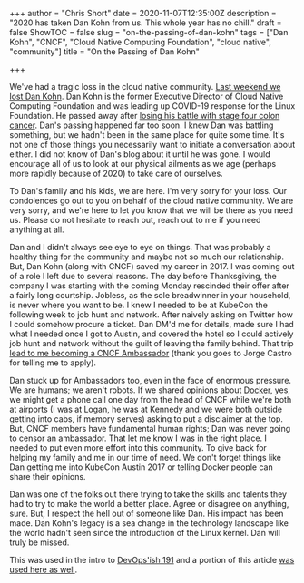 +++
author = "Chris Short"
date = 2020-11-07T12:35:00Z
description = "2020 has taken Dan Kohn from us. This whole year has no chill."
draft = false
ShowTOC = false
slug = "on-the-passing-of-dan-kohn"
tags = ["Dan Kohn", "CNCF", "Cloud Native Computing Foundation", "cloud native", "community"]
title = "On the Passing of Dan Kohn"

+++

We've had a tragic loss in the cloud native community. [Last weekend we lost Dan Kohn](https://twitter.com/DrOceanJulie/status/1322957062444326919). Dan Kohn is the former Executive Director of Cloud Native Computing Foundation and was leading up COVID-19 response for the Linux Foundation. He passed away after [losing his battle with stage four colon cancer](https://www.dankohn.com/health). Dan's passing happened far too soon. I knew Dan was battling something, but we hadn't been in the same place for quite some time. It's not one of those things you necessarily want to initiate a conversation about either. I did not know of Dan's blog about it until he was gone. I would encourage all of us to look at our physical ailments as we age (perhaps more rapidly because of 2020) to take care of ourselves.

To Dan's family and his kids, we are here. I'm very sorry for your loss. Our condolences go out to you on behalf of the cloud native community. We are very sorry, and we're here to let you know that we will be there as you need us. Please do not hesitate to reach out, reach out to me if you need anything at all.

Dan and I didn't always see eye to eye on things. That was probably a healthy thing for the community and maybe not so much our relationship. But, Dan Kohn (along with CNCF) saved my career in 2017. I was coming out of a role I left due to several reasons. The day before Thanksgiving, the company I was starting with the coming Monday rescinded their offer after a fairly long courtship. Jobless, as the sole breadwinner in your household, is never where you want to be. I knew I needed to be at KubeCon the following week to job hunt and network. After naively asking on Twitter how I could somehow procure a ticket. Dan DM'd me for details, made sure I had what I needed once I got to Austin, and covered the hotel so I could actively job hunt and network without the guilt of leaving the family behind. That trip [lead to me becoming a CNCF Ambassador](https://chrisshort.net/chris-short-named-cloud-native-ambassador/) (thank you goes to Jorge Castro for telling me to apply).

Dan stuck up for Ambassadors too, even in the face of enormous pressure. We are humans; we aren't robots. If we shared opinions about [Docker](https://chrisshort.net/docker-inc-is-dead/), yes, we might get a phone call one day from the head of CNCF while we're both at airports (I was at Logan, he was at Kennedy and we were both outside getting into cabs, if memory serves) asking to put a disclaimer at the top. But, CNCF members have fundamental human rights; Dan was never going to censor an ambassador. That let me know I was in the right place. I needed to put even more effort into this community. To give back for helping my family and me in our time of need. We don't forget things like Dan getting me into KubeCon Austin 2017 or telling Docker people can share their opinions.

Dan was one of the folks out there trying to take the skills and talents they had to try to make the world a better place. Agree or disagree on anything, sure. But, I respect the hell out of someone like Dan. His impact has been made. Dan Kohn's legacy is a sea change in the technology landscape like the world hadn't seen since the introduction of the Linux kernel. Dan will truly be missed.

This was used in the intro to [DevOps'ish 191](https://devopsish.com/191/) and a portion of this article [was used here as well](https://github.com/cncf/memorials/blob/master/dan-kohn.md).
